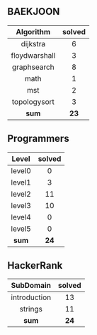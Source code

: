## BAEKJOON
|    Algorithm    | solved |
| :-------------: | :----: |
|dijkstra|6|
|floydwarshall|3|
|graphsearch|8|
|math|1|
|mst|2|
|topologysort|3|
| **sum** | **23**|

## Programmers
|    Level    | solved |
| :-------------: | :----: |
|level0|0|
|level1|3|
|level2|11|
|level3|10|
|level4|0|
|level5|0|
| **sum** | **24**|

## HackerRank
|    SubDomain    | solved |
| :-------------: | :----: |
|introduction|13|
|strings|11|
| **sum** | **24**|

